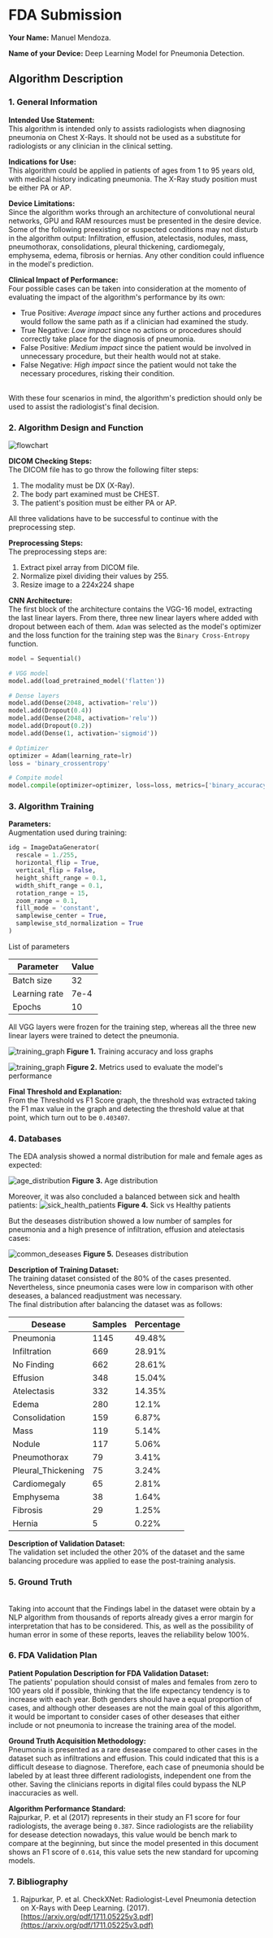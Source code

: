 # FDA  Submission

**Your Name:** Manuel Mendoza.

**Name of your Device:** Deep Learning Model for Pneumonia Detection.

## Algorithm Description

### 1. General Information

**Intended Use Statement:**
<br>This algorithm is intended only to assists radiologists when diagnosing pneumonia on Chest X-Rays. It should not be used as a substitute for radiologists or any clinician in the clinical setting.

**Indications for Use:**
<br>This algorithm could be applied in patients of ages from 1 to 95 years old, with medical history indicating pneumonia. The X-Ray study position must be either PA or AP.

**Device Limitations:**
<br>Since the algorithm works through an architecture of convolutional neural networks, GPU and RAM resources must be presented in the desire device.
Some of the following preexisting or suspected conditions may not disturb in the algorithm output: Infiltration, effusion, atelectasis, nodules, mass, pneumothorax, consolidations, pleural thickening, cardiomegaly, emphysema, edema, fibrosis or hernias. Any other condition could influence in the model's prediction.

**Clinical Impact of Performance:**
<br>Four possible cases can be taken into consideration at the momento of evaluating the impact of the algorithm's performance by its own:
- True Positive: *Average impact* since any further actions and procedures would follow the same path as if a clinician had examined the study.
- True Negative: *Low impact* since no actions or procedures should correctly take place for the diagnosis of pneumonia.
- False Positive: *Medium impact* since the patient would be involved in unnecessary procedure, but their health would not at stake.
- False Negative: *High impact* since the patient would not take the necessary procedures, risking their condition.

<br>With these four scenarios in mind, the algorithm's prediction should only be used to assist the radiologist's final decision.

### 2. Algorithm Design and Function

![flowchart](images/flowchart.png)

**DICOM Checking Steps:**
<br>The DICOM file has to go throw the following filter steps:
1. The modality must be DX (X-Ray).
2. The body part examined must be CHEST.
3. The patient's position must be either PA or AP.

All three validations have to be successful to continue with the preprocessing step.

**Preprocessing Steps:**
<br>The preprocessing steps are:
1. Extract pixel array from DICOM file.
2. Normalize pixel dividing their values by 255.
3. Resize image to a 224x224 shape

**CNN Architecture:**
<br>The first block of the architecture contains the VGG-16 model, extracting the last linear layers. From there, three new linear layers where added with dropout between each of them. `Adam` was selected as the model's optimizer and the loss function for the training step was the `Binary Cross-Entropy` function.

```python
model = Sequential()

# VGG model
model.add(load_pretrained_model('flatten'))

# Dense layers
model.add(Dense(2048, activation='relu'))
model.add(Dropout(0.4))
model.add(Dense(2048, activation='relu'))
model.add(Dropout(0.2))
model.add(Dense(1, activation='sigmoid'))

# Optimizer
optimizer = Adam(learning_rate=lr)
loss = 'binary_crossentropy'

# Compite model
model.compile(optimizer=optimizer, loss=loss, metrics=['binary_accuracy'])
```

### 3. Algorithm Training

**Parameters:**
<br>Augmentation used during training:

```python
idg = ImageDataGenerator(
  rescale = 1./255,
  horizontal_flip = True,
  vertical_flip = False,
  height_shift_range = 0.1,
  width_shift_range = 0.1,
  rotation_range = 15,
  zoom_range = 0.1,
  fill_mode = 'constant',
  samplewise_center = True,
  samplewise_std_normalization = True
)
```

List of parameters

| Parameter     | Value     |
|---------------|-----------|
| Batch size    | 32        |
| Learning rate | 7e-4      |
| Epochs        | 10        |

All VGG layers were frozen for the training step, whereas all the three new linear layers were trained to detect the pneumonia.

![training_graph](images/training.png)
**Figure 1.** Training accuracy and loss graphs

![training_graph](images/metrics.png)
**Figure 2.** Metrics used to evaluate the model's performance

**Final Threshold and Explanation:**
<br>From the Threshold vs F1 Score graph, the threshold was extracted taking the F1 max value in the graph and detecting the threshold value at that point, which turn out to be `0.403407`.

### 4. Databases
The EDA analysis showed a normal distribution for male and female ages as expected:

![age_distribution](images/age_distribution.png)
**Figure 3.** Age distribution

Moreover, it was also concluded a balanced between sick and health patients:
![sick_health_patients](images/sick_health_patients.png)
**Figure 4.** Sick vs Healthy patients

But the deseases distribution showed a low number of samples for pneumonia and a high presence of infiltration, effusion and atelectasis cases:

![common_deseases](images/common_deseases.png)
**Figure 5.** Deseases distribution

**Description of Training Dataset:**
<br>The training dataset consisted of the 80% of the cases presented. Nevertheless, since pneumonia cases were low in comparison with other deseases, a balanced readjustment was necessary.
<br>The final distribution after balancing the dataset was as follows:

|Desease              | Samples  | Percentage  |
|---------------------|----------|-------------|
|Pneumonia            | 1145     | 49.48%      |
|Infiltration         | 669      | 28.91%      |
|No Finding           | 662      | 28.61%      |
|Effusion             | 348      | 15.04%      |
|Atelectasis          | 332      | 14.35%      |
|Edema                | 280      | 12.1%       |
|Consolidation        | 159      | 6.87%       |
|Mass                 | 119      | 5.14%       |
|Nodule               | 117      | 5.06%       |
|Pneumothorax         | 79       | 3.41%       |
|Pleural_Thickening   | 75       | 3.24%       |
|Cardiomegaly         | 65       | 2.81%       |
|Emphysema            | 38       | 1.64%       |
|Fibrosis             | 29       | 1.25%       |
|Hernia               | 5        | 0.22%       |

**Description of Validation Dataset:**
<br>The validation set included the other 20% of the dataset and the same balancing procedure was applied to ease the post-training analysis.

### 5. Ground Truth
<br>Taking into account that the Findings label in the dataset were obtain by a NLP algorithm from thousands of reports already gives a error margin for interpretation that has to be considered. This, as well as the possibility of human error in some of these reports, leaves the reliability below 100%.

### 6. FDA Validation Plan

**Patient Population Description for FDA Validation Dataset:**
<br>The patients' population should consist of males and females from zero to 100 years old if possible, thinking that the life expectancy tendency is to increase with each year. Both genders should have a equal proportion of cases, and although other deseases are not the main goal of this algorithm, it would be important to consider cases of other deseases that either include or not pneumonia to increase the training area of the model.

**Ground Truth Acquisition Methodology:**
<br>Pneumonia is presented as a rare desease compared to other cases in the dataset such as infiltrations and effusion. This could indicated that this is a difficult desease to diagnose. Therefore, each case of pneumonia should be labeled by at least three different radiologists, independent one from the other. Saving the clinicians reports in digital files could bypass the NLP inaccuracies as well.

**Algorithm Performance Standard:**
<br>Rajpurkar, P. et al (2017) represents in their study an F1 score for four radiologists, the average being `0.387`. Since radiologists are the reliability for desease detection nowadays, this value would be bench mark to compare at the beginning, but since the model presented in this document shows an F1 score of `0.614`, this value sets the new standard for upcoming models.


### 7. Bibliography
1. Rajpurkar, P. et al. CheckXNet: Radiologist-Level Pneumonia detection on X-Rays with Deep Learning. (2017). [https://arxiv.org/pdf/1711.05225v3.pdf](https://arxiv.org/pdf/1711.05225v3.pdf)
